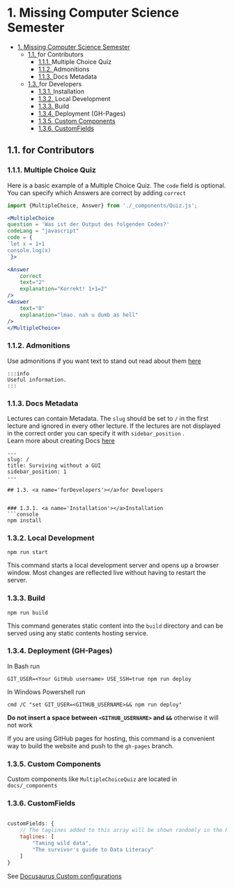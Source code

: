 # 1. Missing Computer Science Semester

<!-- TOC -->

- [1. Missing Computer Science Semester](#1-missing-computer-science-semester)
    - [1.1. <a name='forContributors'></a>for Contributors](#11-a-nameforcontributorsafor-contributors)
        - [1.1.1. <a name='MultipleChoiceQuiz'></a>Multiple Choice Quiz](#111-a-namemultiplechoicequizamultiple-choice-quiz)
        - [1.1.2. <a name='Admonitions'></a>Admonitions](#112-a-nameadmonitionsaadmonitions)
        - [1.1.3. <a name='DocsMetadata'></a>Docs Metadata](#113-a-namedocsmetadataadocs-metadata)
    - [1.3. <a name='forDevelopers'></a>for Developers](#13-a-namefordevelopersafor-developers)
        - [1.3.1. <a name='Installation'></a>Installation](#131-a-nameinstallationainstallation)
        - [1.3.2. <a name='LocalDevelopment'></a>Local Development](#132-a-namelocaldevelopmentalocal-development)
        - [1.3.3. <a name='Build'></a>Build](#133-a-namebuildabuild)
        - [1.3.4. <a name='DeploymentGH-Pages'></a>Deployment (GH-Pages)](#134-a-namedeploymentgh-pagesadeployment-gh-pages)
        - [1.3.5. Custom Components](#135-custom-components)
        - [1.3.6. CustomFields](#136-customfields)

<!-- /TOC -->

## 1.1. <a name='forContributors'></a>for Contributors

### 1.1.1. <a name='MultipleChoiceQuiz'></a>Multiple Choice Quiz
Here is a basic example of a Multiple Choice Quiz.
The `code` field is optional. You can specify which Answers are correct by adding `correct` 
```jsx
import {MultipleChoice, Answer} from './_components/Quiz.js';

<MultipleChoice
question = 'Was ist der Output des folgenden Codes?'
codeLang = "javascript"
code = {
`let x = 1+1
console.log(x)
`}>

<Answer
    correct
    text="2"
    explanation="Korrekt! 1+1=2"
/>
<Answer
    text="0"
    explanation="lmao. nah u dumb as hell"
/>
</MultipleChoice>
```

### 1.1.2. <a name='Admonitions'></a>Admonitions
Use admonitions if you want text to stand out
read about them [here](https://docusaurus.io/docs/markdown-features/admonitions)
```text
:::info
Useful information.
:::
```

### 1.1.3. <a name='DocsMetadata'></a>Docs Metadata
Lectures can contain Metadata. 
The `slug` should be set to `/` in the first lecture and ignored in every other lecture.
If the lectures are not displayed in the correct order you can specify it with `sidebar_position` . <br/>
Learn more about creating Docs [here](https://docusaurus.io/docs/docs-introduction)
```
---
slug: /
title: Surviving without a GUI
sidebar_position: 1
---

## 1.3. <a name='forDevelopers'></a>for Developers


### 1.3.1. <a name='Installation'></a>Installation
```console
npm install
```

### 1.3.2. <a name='LocalDevelopment'></a>Local Development

```console
npm run start
```

This command starts a local development server and opens up a browser window. Most changes are reflected live without having to restart the server.

### 1.3.3. <a name='Build'></a>Build

```console
npm run build
```

This command generates static content into the `build` directory and can be served using any static contents hosting service.

### 1.3.4. <a name='DeploymentGH-Pages'></a>Deployment (GH-Pages)
In Bash run
```console
GIT_USER=<Your GitHub username> USE_SSH=true npm run deploy
```
In Windows Powershell run
```console
cmd /C "set GIT_USER=<GITHUB_USERNAME>&& npm run deploy"
```
**Do not insert a space between `<GITHUB_USERNAME>` and `&&`** otherwise it will not work

If you are using GitHub pages for hosting, this command is a convenient way to build the website and push to the `gh-pages` branch.

### 1.3.5. Custom Components

Custom components like `MultipleChoiceQuiz` are located in `docs/_components`

### 1.3.6. CustomFields

```javascript

customFields: {
	// The taglines added to this array will be shown randomly in the Hero Section of the landing page
	taglines: [
		"Taming wild data",
		"The survivor's guide to Data Literacy"
	]
}
```

See [Docusaurus Custom configurations](https://docusaurus.io/docs/configuration#custom-configurations)

